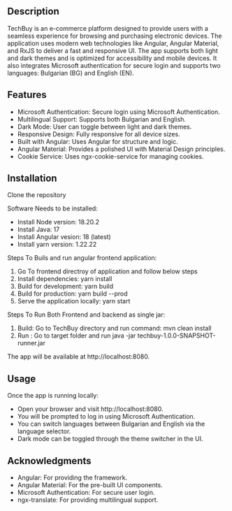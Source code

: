 ## Description

TechBuy is an e-commerce platform designed to provide users with a seamless experience for browsing and purchasing electronic devices.
The application uses modern web technologies like Angular, Angular Material, and RxJS to deliver a fast and responsive UI.
The app supports both light and dark themes and is optimized for accessibility and mobile devices.
It also integrates Microsoft authentication for secure login and supports two languages: Bulgarian (BG) and English (EN).

## Features

- Microsoft Authentication: Secure login using Microsoft Authentication.
- Multilingual Support: Supports both Bulgarian and English.
- Dark Mode: User can toggle between light and dark themes.
- Responsive Design: Fully responsive for all device sizes.
- Built with Angular: Uses Angular for structure and logic.
- Angular Material: Provides a polished UI with Material Design principles.
- Cookie Service: Uses ngx-cookie-service for managing cookies.

## Installation

Clone the repository

Software Needs to be installed:

- Install Node version: 18.20.2
- Install Java: 17
- Install Angular vesion: 18 (latest)
- Install yarn version: 1.22.22

Steps To Buils and run angular frontend application:
1. Go To frontend directroy of application and follow below steps
2. Install dependencies:  yarn install
3. Build for development: yarn build
4. Build for production: yarn build --prod
5. Serve the application locally: yarn start

Steps To Run Both Frontend and backend as single jar:
1. Build: Go to TechBuy directory and run command:  mvn clean install 
2. Run : Go to target folder and run java -jar techbuy-1.0.0-SNAPSHOT-runner.jar

The app will be available at http://localhost:8080.

## Usage

Once the app is running locally:

- Open your browser and visit http://localhost:8080.
- You will be prompted to log in using Microsoft Authentication.
- You can switch languages between Bulgarian and English via the language selector.
- Dark mode can be toggled through the theme switcher in the UI.

## Acknowledgments

- Angular: For providing the framework.
- Angular Material: For the pre-built UI components.
- Microsoft Authentication: For secure user login.
- ngx-translate: For providing multilingual support.
